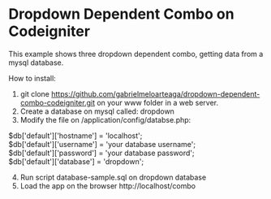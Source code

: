 # Dropdown Dependent Combo on Codeigniter
This example shows three dropdown dependent combo, getting data from a mysql database.

How to install:

1. git clone https://github.com/gabrielmeloarteaga/dropdown-dependent-combo-codeigniter.git on your www folder in a web server.
2. Create a database on mysql called: dropdown
3. Modify the file on /application/config/databse.php:

  $db['default']['hostname'] = 'localhost';<br>
  $db['default']['username'] = 'your database username';<br>
  $db['default']['password'] = 'your database password';<br>
  $db['default']['database'] = 'dropdown';

4. Run script database-sample.sql on dropdown database
5. Load the app on the browser http://localhost/combo


